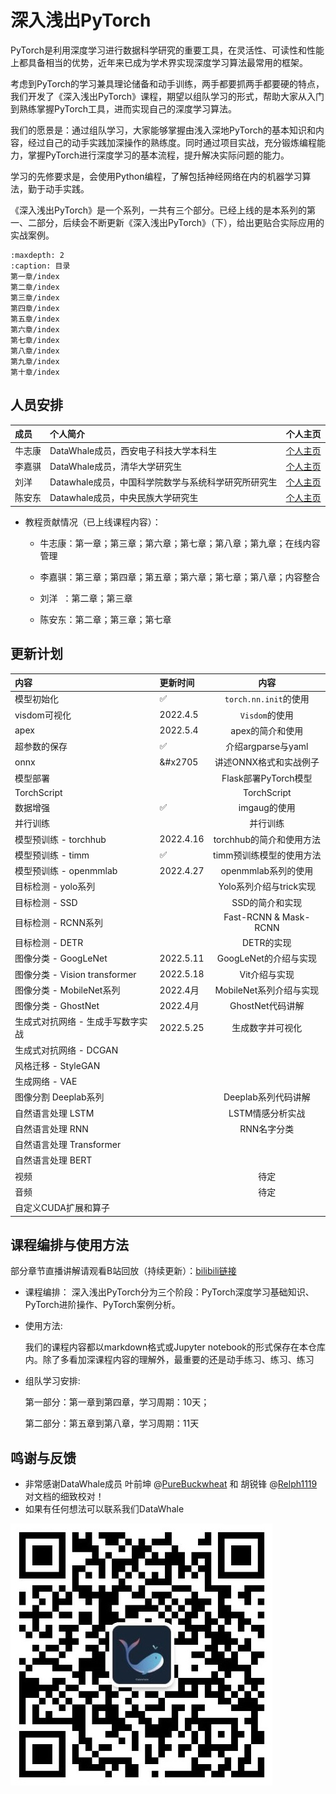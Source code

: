 # 深入浅出PyTorch
PyTorch是利用深度学习进行数据科学研究的重要工具，在灵活性、可读性和性能上都具备相当的优势，近年来已成为学术界实现深度学习算法最常用的框架。

考虑到PyTorch的学习兼具理论储备和动手训练，两手都要抓两手都要硬的特点，我们开发了《深入浅出PyTorch》课程，期望以组队学习的形式，帮助大家从入门到熟练掌握PyTorch工具，进而实现自己的深度学习算法。

我们的愿景是：通过组队学习，大家能够掌握由浅入深地PyTorch的基本知识和内容，经过自己的动手实践加深操作的熟练度。同时通过项目实战，充分锻炼编程能力，掌握PyTorch进行深度学习的基本流程，提升解决实际问题的能力。

学习的先修要求是，会使用Python编程，了解包括神经网络在内的机器学习算法，勤于动手实践。

《深入浅出PyTorch》是一个系列，一共有三个部分。已经上线的是本系列的第一、二部分，后续会不断更新《深入浅出PyTorch》（下），给出更贴合实际应用的实战案例。

```{toctree}
:maxdepth: 2
:caption: 目录
第一章/index
第二章/index
第三章/index
第四章/index
第五章/index
第六章/index
第七章/index
第八章/index
第九章/index
第十章/index
```

## 人员安排
|   成员  |                个人简介               |          个人主页         |
|:-------|:-------------------------------------|:-------------------------:|
|  牛志康 | DataWhale成员，西安电子科技大学本科生 | [个人主页](https://www.zhihu.com/people/obeah-82) |
|  李嘉骐 | DataWhale成员，清华大学研究生         | [个人主页](https://www.zhihu.com/people/li-jia-qi-16-9/posts) |
| 刘洋 | Datawhale成员，中国科学院数学与系统科学研究所研究生  |  [个人主页](https://www.zhihu.com/people/ming-ren-19-34/asks)  |
| 陈安东 | Datawhale成员，中央民族大学研究生  |  [个人主页](https://andongblue.github.io/chenandong.github.io/)  |

- 教程贡献情况（已上线课程内容）：

  - 牛志康：第一章；第三章；第六章；第七章；第八章；第九章；在线内容管理

  - 李嘉骐：第三章；第四章；第五章；第六章；第七章；第八章；内容整合

  - 刘洋 &nbsp;：第二章；第三章

  - 陈安东：第二章；第三章；第七章

## 更新计划
| 内容 | 更新时间 |内容|
| :---- | :---- |:----:|
|模型初始化| &#x2705; |`torch.nn.init`的使用|
|visdom可视化| 2022.4.5 |`Visdom`的使用|
|apex| 2022.5.4 |apex的简介和使用|
|超参数的保存 | &#x2705; |介绍argparse与yaml|
|onnx| &#x2705 |讲述ONNX格式和实战例子|
|模型部署|  |Flask部署PyTorch模型|
|TorchScript|  |TorchScript|
|数据增强| &#x2705;|imgaug的使用|
|并行训练| |并行训练 |
|模型预训练 - torchhub| 2022.4.16  |torchhub的简介和使用方法|
|模型预训练 - timm|  &#x2705;|timm预训练模型的使用方法|
|模型预训练 - openmmlab| 2022.4.27|openmmlab系列的使用|
|目标检测 - yolo系列|  |Yolo系列介绍与trick实现|
|目标检测 - SSD|  |SSD的简介和实现|
|目标检测 - RCNN系列|  |Fast-RCNN & Mask-RCNN|
|目标检测 - DETR|  |DETR的实现|
|图像分类 - GoogLeNet| 2022.5.11 |GoogLeNet的介绍与实现|
|图像分类 - Vision transformer| 2022.5.18 |Vit介绍与实现|
|图像分类 - MobileNet系列|  2022.4月|MobileNet系列介绍与实现|
|图像分类 - GhostNet| 2022.4月 |GhostNet代码讲解|
|生成式对抗网络 - 生成手写数字实战| 2022.5.25 |生成数字并可视化|
|生成式对抗网络 - DCGAN|  ||
|风格迁移 - StyleGAN|  ||
|生成网络 - VAE|  ||
|图像分割 Deeplab系列|  |Deeplab系列代码讲解|
|自然语言处理 LSTM|  |LSTM情感分析实战|
|自然语言处理 RNN|  |RNN名字分类|
|自然语言处理 Transformer|  ||
|自然语言处理 BERT|  ||
|视频| | 待定|
|音频| | 待定|
|自定义CUDA扩展和算子|||
## 课程编排与使用方法

部分章节直播讲解请观看B站回放（持续更新）：[bilibili链接](https://www.bilibili.com/video/BV1L44y1472Z)

- 课程编排：
  深入浅出PyTorch分为三个阶段：PyTorch深度学习基础知识、PyTorch进阶操作、PyTorch案例分析。

- 使用方法:

  我们的课程内容都以markdown格式或Jupyter notebook的形式保存在本仓库内。除了多看加深课程内容的理解外，最重要的还是动手练习、练习、练习

- 组队学习安排:

  第一部分：第一章到第四章，学习周期：10天；

  第二部分：第五章到第八章，学习周期：11天

## 鸣谢与反馈

- 非常感谢DataWhale成员 叶前坤 @[PureBuckwheat](https://github.com/PureBuckwheat) 和 胡锐锋 @[Relph1119](https://github.com/Relph1119) 对文档的细致校对！
- 如果有任何想法可以联系我们DataWhale  

![二维码](./figures/qrcode.jpeg)

